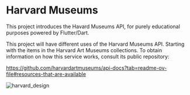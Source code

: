 # Harvard Museums
This project introduces the Havard Museums API, for purely educational purposes powered by Flutter/Dart.

This project will have different uses of the Harvard Museums API. Starting with the items in the Harvard Art Museums collections. To obtain information on how this service works, consult its public repository:

https://github.com/harvardartmuseums/api-docs?tab=readme-ov-file#resources-that-are-available

![harvard_design](https://github.com/johnvazna/Harvard_Museums/assets/13882319/289e5f5d-4cff-4244-82cc-d61678ec392f)
